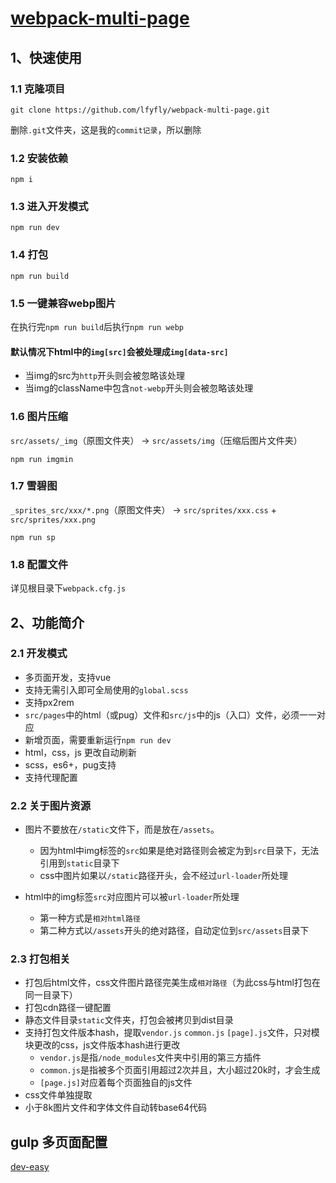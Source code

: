 # [webpack-multi-page](https://github.com/lfyfly/webpack-multi-page)

## 1、快速使用
### 1.1 克隆项目
```
git clone https://github.com/lfyfly/webpack-multi-page.git
```
删除`.git`文件夹，这是我的`commit记录`，所以删除

### 1.2 安装依赖
```
npm i
```
### 1.3 进入开发模式
```
npm run dev
```

### 1.4 打包
```
npm run build
```

### 1.5 一键兼容webp图片
在执行完`npm run build`后执行`npm run webp`

#### 默认情况下html中的`img[src]`会被处理成`img[data-src]`
- 当img的src为`http`开头则会被忽略该处理
- 当img的className中包含`not-webp`开头则会被忽略该处理

### 1.6 图片压缩
`src/assets/_img`（原图文件夹） -> `src/assets/img`（压缩后图片文件夹）

```
npm run imgmin
```
### 1.7 雪碧图
`_sprites_src/xxx/*.png`（原图文件夹） -> `src/sprites/xxx.css` + `src/sprites/xxx.png` 

```
npm run sp
```
### 1.8 配置文件
详见根目录下`webpack.cfg.js`

## 2、功能简介
### 2.1 开发模式
- 多页面开发，支持vue
- 支持无需引入即可全局使用的`global.scss`
- 支持px2rem
- `src/pages`中的html（或pug）文件和`src/js`中的js（入口）文件，必须一一对应
- 新增页面，需要重新运行`npm run dev`
- html，css，js 更改自动刷新
- scss，es6+，pug支持
- 支持代理配置

### 2.2 关于图片资源
- 图片不要放在`/static`文件下，而是放在`/assets`。
  - 因为html中img标签的`src`如果是绝对路径则会被定为到`src`目录下，无法引用到`static`目录下
  - css中图片如果以`/static`路径开头，会不经过`url-loader`所处理


- html中的img标签`src`对应图片可以被`url-loader`所处理
  - 第一种方式是`相对html路径`
  - 第二种方式以`/assets`开头的绝对路径，自动定位到`src/assets`目录下

### 2.3 打包相关
- 打包后html文件，css文件图片路径完美生成`相对路径`（为此css与html打包在同一目录下）
- 打包cdn路径一键配置
- 静态文件目录`static`文件夹，打包会被拷贝到dist目录
- 支持打包文件版本hash，提取`vendor.js` `common.js` `[page].js`文件，只对模块更改的css，js文件版本hash进行更改
  - `vendor.js`是指`/node_modules`文件夹中引用的第三方插件
  - `common.js`是指被多个页面引用超过2次并且，大小超过20k时，才会生成
  - `[page.js]`对应着每个页面独自的js文件 
- css文件单独提取
- 小于8k图片文件和字体文件自动转base64代码

## gulp 多页面配置
[dev-easy](https://github.com/lfyfly/dev-easy)